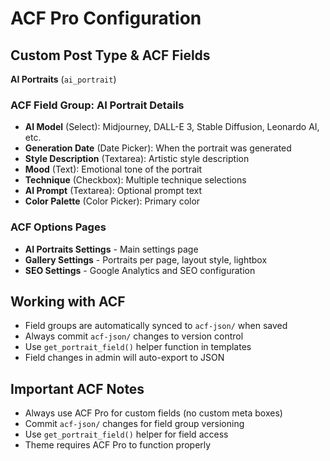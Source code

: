 # ACF Pro Configuration

## Custom Post Type & ACF Fields

**AI Portraits** (`ai_portrait`)

### ACF Field Group: AI Portrait Details

- **AI Model** (Select): Midjourney, DALL-E 3, Stable Diffusion, Leonardo AI, etc.
- **Generation Date** (Date Picker): When the portrait was generated
- **Style Description** (Textarea): Artistic style description
- **Mood** (Text): Emotional tone of the portrait
- **Technique** (Checkbox): Multiple technique selections
- **AI Prompt** (Textarea): Optional prompt text
- **Color Palette** (Color Picker): Primary color

### ACF Options Pages

- **AI Portraits Settings** - Main settings page
- **Gallery Settings** - Portraits per page, layout style, lightbox
- **SEO Settings** - Google Analytics and SEO configuration

## Working with ACF

- Field groups are automatically synced to `acf-json/` when saved
- Always commit `acf-json/` changes to version control
- Use `get_portrait_field()` helper function in templates
- Field changes in admin will auto-export to JSON

## Important ACF Notes

- Always use ACF Pro for custom fields (no custom meta boxes)
- Commit `acf-json/` changes for field group versioning
- Use `get_portrait_field()` helper for field access
- Theme requires ACF Pro to function properly